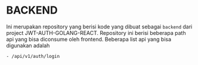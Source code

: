 # BACKEND
Ini merupakan repository yang berisi kode yang dibuat sebagai `backend` dari project JWT-AUTH-GOLANG-REACT. Repository ini berisi beberapa path api yang bisa diconsume oleh frontend. Beberapa list api yang bisa digunakan adalah 
```
- /api/v1/auth/login
```
